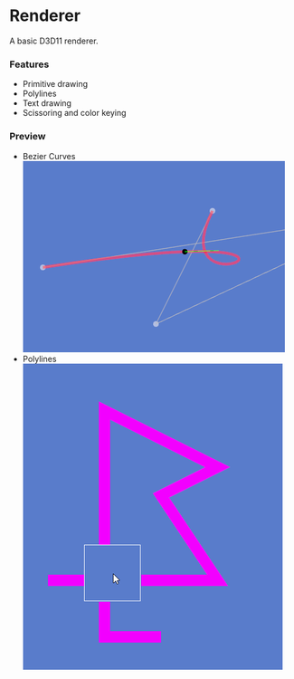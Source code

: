 # Renderer
A basic D3D11 renderer.
### Features
- Primitive drawing
- Polylines
- Text drawing
- Scissoring and color keying
### Preview
- Bezier Curves  
![](assets/bezier.png)  
- Polylines  
![](assets/polyline.png)